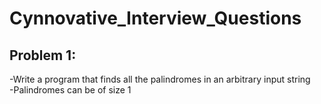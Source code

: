 # Cynnovative_Interview_Questions

## Problem 1:
-Write a program that finds all the palindromes in an arbitrary input string<br>
  -Palindromes can be of size 1
